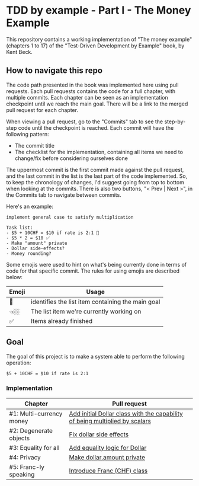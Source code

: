 # TDD by example - Part I - The Money Example

This repository contains a working implementation of "The money example" (chapters 1 to 17) of the "Test-Driven Development by Example" book, by Kent Beck.

## How to navigate this repo

The code path presented in the book was implemented here using pull requests. Each pull requests contains the code for a full chapter, with multiple commits. Each chapter can be seen as an implementation checkpoint until we reach the main goal. There will be a link to the merged pull request for each chapter.

When viewing a pull request, go to the "Commits" tab to see the step-by-step code until the checkpoint is reached. Each commit will have the following pattern:

- The commit title
- The checklist for the implementation, containing all items we need to change/fix before considering ourselves done

The uppermost commit is the first commit made against the pull request, and the last commit in the list is the last part of the code implemented. So, to keep the chronology of changes, I'd suggest going from top to bottom when looking at the commits. There is also two buttons, "< Prev | Next >", in the Commits tab to navigate between commits.

Here's an example:

```console
implement general case to satisfy multiplication

Task list:
- $5 + 10CHF = $10 if rate is 2:1 🎯
- $5 * 2 = $10 ✅
- Make "amount" private
- Dollar side-effects?
- Money rounding?
```

Some emojis were used to hint on what's being currently done in terms of code for that specific commit. The rules for using emojis are described below:

| Emoji | Usage                                             |
| ----- | ------------------------------------------------- |
| 🎯    | identifies the list item containing the main goal |
| 👈🏼    | The list item we're currently working on          |
| ✅    | Items already finished                            |

## Goal

The goal of this project is to make a system able to perform the following operation:

```
$5 + 10CHF = $10 if rate is 2:1
```

### Implementation

| Chapter                  | Pull request                                                                                                                            |
| ------------------------ | --------------------------------------------------------------------------------------------------------------------------------------- |
| #1: Multi-currency money | [Add initial Dollar class with the capability of being multiplied by scalars](https://github.com/kaiosilveira/tdd-money-example/pull/1) |
| #2: Degenerate objects   | [Fix dollar side effects](https://github.com/kaiosilveira/tdd-money-example/pull/2)                                                     |
| #3: Equality for all     | [Add equality logic for Dollar](https://github.com/kaiosilveira/tdd-money-example/pull/3)                                               |
| #4: Privacy              | [Make dollar.amount private](https://github.com/kaiosilveira/tdd-money-example/pull/4)                                                  |
| #5: Franc-ly speaking    | [Introduce Franc (CHF) class](https://github.com/kaiosilveira/tdd-money-example/pull/5)                                                 |

